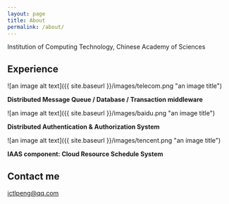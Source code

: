 ```yaml
---
layout: page
title: About
permalink: /about/
---
```


Institution of Computing Technology, Chinese Academy of Sciences

## Experience

![an image alt text]({{ site.baseurl }}/images/telecom.png "an image title")

**Distributed Message Queue / Database / Transaction middleware**

![an image alt text]({{ site.baseurl }}/images/baidu.png "an image title")

**Distributed Authentication & Authorization System**

![an image alt text]({{ site.baseurl }}/images/tencent.png "an image title")

**IAAS component: Cloud Resource Schedule System**


## Contact me

[ictlpeng@qq.com](mailto:ictlpeng@qq.com)